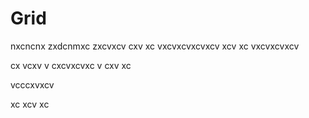 # Grid
nxcncnx
zxdcnmxc
zxcvxcv
cxv
xc
vxcvxcvxcvxcv
xcv
xc
vxcvxcvxcv

cx
vcxv
v
cxcvxcvxc
v
cxv
xc

vcccxvxcv

xc
xcv
xc

